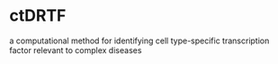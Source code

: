 # ctDRTF
a computational method for identifying cell type-specific transcription factor relevant to complex diseases
